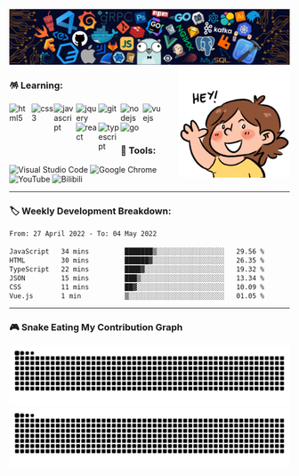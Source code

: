 <img alt="header" src="./assets/img/header.png" />
<img alt="hey" align="right" src="./assets/img/hey.gif" width="200" />

### 🪅 Learning:

<img alt="html5" align="left" src="https://cdn.jsdelivr.net/gh/devicons/devicon/icons/html5/html5-original.svg" width="40" />
<img alt="css3" align="left" src="https://cdn.jsdelivr.net/gh/devicons/devicon/icons/css3/css3-original.svg" width="40" />
<img alt="javascript" align="left" src="https://cdn.jsdelivr.net/gh/devicons/devicon/icons/javascript/javascript-original.svg" width="40" />
<img alt="jquery" align="left" src="https://cdn.jsdelivr.net/gh/devicons/devicon/icons/jquery/jquery-original.svg" width="40" />
<img alt="git" align="left" src="https://cdn.jsdelivr.net/gh/devicons/devicon/icons/git/git-original.svg" width="40" />
<img alt="nodejs" align="left" src="https://cdn.jsdelivr.net/gh/devicons/devicon/icons/nodejs/nodejs-original.svg" width="40" />
<img alt="vuejs" align="left" src="https://cdn.jsdelivr.net/gh/devicons/devicon/icons/vuejs/vuejs-original.svg" width="40" />
<img alt="react" align="left" src="https://cdn.jsdelivr.net/gh/devicons/devicon/icons/react/react-original.svg" width="40" />
<img alt="typescript" align="left" src="https://cdn.jsdelivr.net/gh/devicons/devicon/icons/typescript/typescript-original.svg" width="40" />
<img alt="go" align="left" src="https://cdn.jsdelivr.net/gh/devicons/devicon/icons/go/go-original.svg" width="40" />

<br>
<br>
<br>

### 🔮 Tools:
<p>
<img alt="Visual Studio Code" src="https://img.shields.io/badge/Visual Studio Code-007ACC?&style=flat&logo=Visual Studio Code&logoColor=white" height="25"/>
<img alt="Google Chrome" src="https://img.shields.io/badge/Google Chrome-4285F4?&style=flat&logo=Google Chrome&logoColor=white" height="25"/>
<img alt="YouTube" src="https://img.shields.io/badge/YouTube-FF0000?&style=flat&logo=YouTube&logoColor=white" height="25"/>
<img alt="Bilibili" src="https://img.shields.io/badge/Bilibili-00A1D6?&style=flat&logo=Bilibili&logoColor=white" height="25"/>
</p>

---

### 🏷️ Weekly Development Breakdown:

<!--START_SECTION:waka-->

```text
From: 27 April 2022 - To: 04 May 2022

JavaScript   34 mins         ███████▒░░░░░░░░░░░░░░░░░   29.56 %
HTML         30 mins         ██████▓░░░░░░░░░░░░░░░░░░   26.35 %
TypeScript   22 mins         ████▓░░░░░░░░░░░░░░░░░░░░   19.32 %
JSON         15 mins         ███▒░░░░░░░░░░░░░░░░░░░░░   13.34 %
CSS          11 mins         ██▓░░░░░░░░░░░░░░░░░░░░░░   10.09 %
Vue.js       1 min           ▒░░░░░░░░░░░░░░░░░░░░░░░░   01.05 %
```

<!--END_SECTION:waka-->

---

### 🎮 Snake Eating My Contribution Graph

![github contribution grid snake animation](https://raw.githubusercontent.com/Turing-bot/Turing-bot/output/github-contribution-grid-snake-dark.svg#gh-dark-mode-only)![github contribution grid snake animation](https://raw.githubusercontent.com/Turing-bot/Turing-bot/output/github-contribution-grid-snake.svg#gh-light-mode-only)

